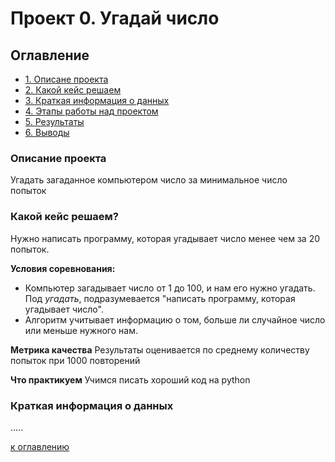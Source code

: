 # Проект 0. Угадай число

## Оглавление

* [1. Описане проекта](https://github.com/Vladislav-Pashkov/sf-data-science/blob/main/project%200/README_0.md#Описание-проекта)
* [2. Какой кейс решаем](https://github.com/Vladislav-Pashkov/sf-data-science/blob/main/project%200/README_0.md#Какой-кейс-решаем)
* [3. Краткая информация о данных](https://github.com/Vladislav-Pashkov/sf-data-science/blob/main/project%200/README_0.md#Краткая-информация-о-данных)
* [4. Этапы работы над проектом](https://github.com/Vladislav-Pashkov/sf-data-science/blob/main/project%200/README_0.md#Этапы-работы-над-проектом)
* [5. Результаты](https://github.com/Vladislav-Pashkov/sf-data-science/blob/main/project%200/README_0.md#Результаты)
* [6. Выводы](https://github.com/Vladislav-Pashkov/sf-data-science/blob/main/project%200/README_0.md#Выводы)

### Описание проекта
Угадать загаданное компьютером число за минимальное число попыток

### Какой кейс решаем?
Нужно написать программу, которая угадывает число менее чем за 20 попыток.

**Условия соревнования:**
- Компьютер загадывает число от 1 до 100, и нам его нужно угадать. Под *угадать*, подразумевается "написать программу, которая угадывает число".
- Алгоритм учитывает информацию о том, больше ли случайное число или меньше нужного нам.

**Метрика качества**
Результаты оценивается по среднему количеству попыток при 1000 повторений

**Что практикуем**
Учимся писать хороший код на python

### Краткая информация о данных
.....

[к оглавлению](https://github.com/Vladislav-Pashkov/sf-data-science/blob/main/project%200/README_0.md#Оглавление)
